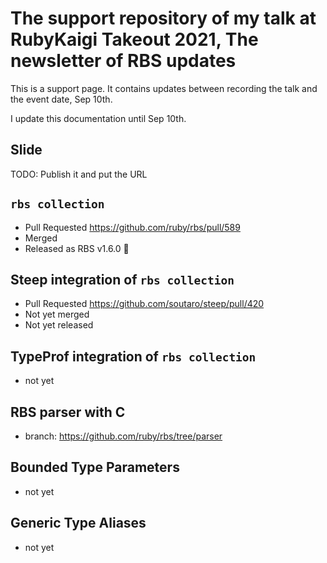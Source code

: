 The support repository of my talk at RubyKaigi Takeout 2021, The newsletter of RBS updates
==========

This is a support page. It contains updates between recording the talk and the event date, Sep 10th.

I update this documentation until Sep 10th.

## Slide

TODO: Publish it and put the URL

## `rbs collection`

* Pull Requested https://github.com/ruby/rbs/pull/589
* Merged
* Released as RBS v1.6.0 🎉

## Steep integration of `rbs collection`

* Pull Requested https://github.com/soutaro/steep/pull/420
* Not yet merged
* Not yet released

## TypeProf integration of `rbs collection`

* not yet

## RBS parser with C

* branch: https://github.com/ruby/rbs/tree/parser

## Bounded Type Parameters

* not yet

## Generic Type Aliases

* not yet
